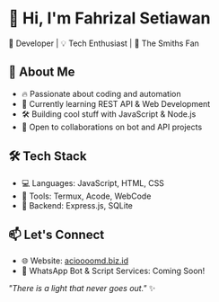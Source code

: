 # 👋 Hi, I'm Fahrizal Setiawan

🚀 Developer | 💡 Tech Enthusiast | 🎵 The Smiths Fan  

## 📌 About Me  
- 🔥 Passionate about coding and automation  
- 🌱 Currently learning REST API & Web Development  
- 🛠️ Building cool stuff with JavaScript & Node.js  
- 🤝 Open to collaborations on bot and API projects  

## 🛠 Tech Stack  
- 💻 Languages: JavaScript, HTML, CSS  
- 🔧 Tools: Termux, Acode, WebCode  
- 📡 Backend: Express.js, SQLite  

## 📫 Let's Connect  
- 🌐 Website: [acioooomd.biz.id](https://acioooomd.biz.id)  
- 💬 WhatsApp Bot & Script Services: Coming Soon!  

_"There is a light that never goes out."_ ✨
